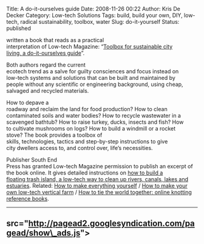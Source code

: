 Title: A do-it-ourselves guide
Date: 2008-11-26 00:22
Author: Kris De Decker
Category: Low-tech Solutions
Tags: build, build your own, DIY, low-tech, radical sustainability, toolbox, water
Slug: do-it-yourself
Status: published


written a book that reads as a practical  
interpretation of Low-tech Magazine: “[Toolbox for sustainable city  
living, a do-it-ourselves
guide](http://www.southendpress.org/2006/items/87804)”.  
  
Both authors regard the current  
ecotech trend as a salve for guilty consciences and focus instead on  
low-tech systems and solutions that can be built and maintained by  
people without any scientific or engineering background, using cheap,  
salvaged and recycled materials.

How to depave a  
roadway and reclaim the land for food production? How to clean  
contaminated soils and water bodies? How to recycle wastewater in a  
scavenged bathtub? How to raise turkey, ducks, insects and fish? How  
to cultivate mushrooms on logs? How to build a windmill or a rocket  
stove? The book provides a toolbox of  
skills, technologies, tactics and step-by-step instructions to give  
city dwellers access to, and control over, life’s necessities.

Publisher South End  
Press has granted Low-tech Magazine permission to publish an excerpt of
the book online. It gives detailed instructions on [how to build a  
floating trash island, a low-tech way to clean up rivers, canals, lakes
and
estuaries](http://www.lowtechmagazine.com/how-to-build-a-floating-trash-island.html).
Related: [How to make everything
yourself]({filename}/posts/how-to-make-everything-yourself-online-lowtech-resources.md)
/ [How to make your own low-tech vertical
farm]({filename}/posts/make-your-own-lowtech-vertical-farm.md)
/ [How to tie the world together: online knotting reference
books]({filename}/posts/how-to-tie-the-world-together-online-knotting-reference-books.md).

  ------------------------------------------------------------------------
    
 src="http://pagead2.googlesyndication.com/pagead/show\_ads.js"&gt;  
 ------------------------------------------------------------------------


